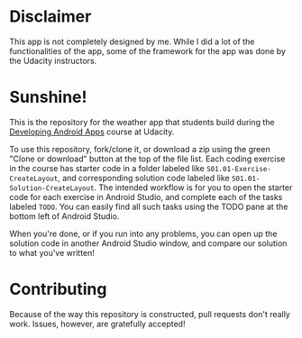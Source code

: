 # Disclaimer
This app is not completely designed by me. While I did a lot of the functionalities of the app, some of the framework for the app was done by the Udacity instructors.

# Sunshine!

This is the repository for the weather app that students build during the [Developing Android Apps](https://www.udacity.com/course/new-android-fundamentals--ud851) course at Udacity.

To use this repository, fork/clone it, or download a zip using the green "Clone or download" button at the top of the file list. Each coding exercise in the course has starter code in a folder labeled like `S01.01-Exercise-CreateLayout`, and corresponding solution code labeled like `S01.01-Solution-CreateLayout`. The intended workflow is for you to open the starter code for each exercise in Android Studio, and complete each of the tasks labeled `TODO`. You can easily find all such tasks using the TODO pane at the bottom left of Android Studio.

When you're done, or if you run into any problems, you can open up the solution code in another Android Studio window, and compare our solution to what you've written!

# Contributing

Because of the way this repository is constructed, pull requests don't really work. Issues, however, are gratefully accepted!
